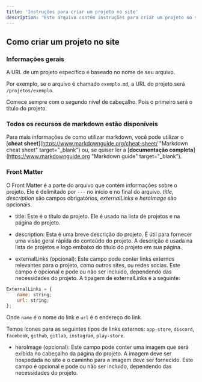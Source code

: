 ```yaml
---
title: 'Instruções para criar um projeto no site'
description: 'Este arquivo contém instruções para criar um projeto no site.'
---
```


## Como criar um projeto no site

### Informações gerais

A URL de um projeto específico é baseado no nome de seu arquivo.

Por exemplo, se o arquivo é chamado `exemplo.md`, a URL do projeto será `/projetos/exemplo`.

Comece sempre com o segundo nível de cabeçalho. Pois o primeiro será o título do projeto.

### Todos os recursos de markdown estão disponíveis

Para mais informações de como utilizar markdown, você pode utilizar o [**cheat sheet**](https://www.markdownguide.org/cheat-sheet/ "Markdown cheat sheet" target="\_blank") ou, se quiser ler a [**documentação completa**](https://www.markdownguide.org "Markdown guide" target="\_blank").

### Front Matter

O Front Matter é a parte do arquivo que contém informações sobre o projeto. Ele é delimitado por `---` no início e no final do arquivo. _title_, _description_ são campos obrigatórios, _externalLinks_ e _heroImage_ são opcionais.

- title: Este é o título do projeto. Ele é usado na lista de projetos e na página do projeto.

- description: Esta é uma breve descrição do projeto. É útil para fornecer uma visão geral rápida do conteúdo do projeto. A descrição é usada na lista de projetos e logo embaixo do título do projeto em sua página.

- externalLinks (opcional): Este campo pode conter links externos relevantes para o projeto, como outros sites, ou redes socias. Este campo é opcional e pode ou não ser incluído, dependendo das necessidades do projeto. A tipagem de externalLinks é a seguinte:

```javascript
ExternalLinks = {
	name: string;
	url: string;
};
```

Onde `name` é o nome do link e `url` é o endereço do link.

Temos ícones para as seguintes tipos de links externos: `app-store`, `discord`, `facebook`, `github`, `gitlab`, `instagram`, `play-store`.

- heroImage (opcional): Este campo pode conter uma imagem que será exibida no cabeçalho da página do projeto. A imagem deve ser hospedada no site e o caminho para a imagem deve ser fornecido. Este campo é opcional e pode ou não ser incluído, dependendo das necessidades do projeto.
